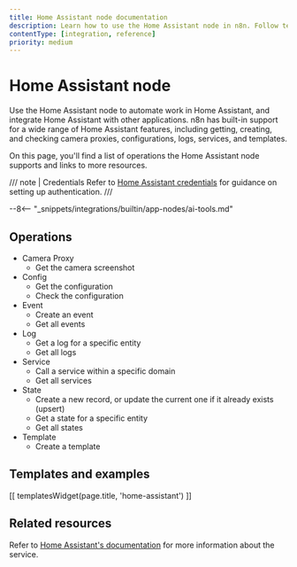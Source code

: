```yaml
---
title: Home Assistant node documentation
description: Learn how to use the Home Assistant node in n8n. Follow technical documentation to integrate Home Assistant node into your workflows.
contentType: [integration, reference]
priority: medium
---
```


# Home Assistant node

Use the Home Assistant node to automate work in Home Assistant, and integrate Home Assistant with other applications. n8n has built-in support for a wide range of Home Assistant features, including getting, creating, and checking camera proxies, configurations, logs, services, and templates. 

On this page, you'll find a list of operations the Home Assistant node supports and links to more resources.

/// note | Credentials
Refer to [Home Assistant credentials](/integrations/builtin/credentials/homeassistant.md) for guidance on setting up authentication. 
///

--8<-- "_snippets/integrations/builtin/app-nodes/ai-tools.md"

## Operations

* Camera Proxy
    * Get the camera screenshot
* Config
    * Get the configuration
    * Check the configuration
* Event
    * Create an event
    * Get all events
* Log
    * Get a log for a specific entity
    * Get all logs
* Service
    * Call a service within a specific domain
    * Get all services
* State
    * Create a new record, or update the current one if it already exists (upsert)
    * Get a state for a specific entity
    * Get all states
* Template
    * Create a template

## Templates and examples

<!-- see https://www.notion.so/n8n/Pull-in-templates-for-the-integrations-pages-37c716837b804d30a33b47475f6e3780 -->
[[ templatesWidget(page.title, 'home-assistant') ]]

## Related resources

Refer to [Home Assistant's documentation](https://developers.home-assistant.io/docs/api/rest/) for more information about the service.
